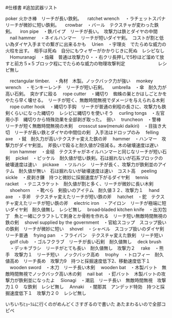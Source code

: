 #仕様書
#追加武器リスト

poker 火かき棒　リーチが長い鉄剣。
　ratchet wrench 　・ラチェットスパナ　リーチが微妙に短い鉄剣。
　crowbar　・バール　テクスチャが変わった鉄剣。
　iron pipe　・鉄パイプ　リーチが長い。　攻撃力は鉄とダイヤの中間
　nail hammer　・ネイルハンマー　リーチが短いダイヤ剣。　コストが割と低い為ダイヤ入手までの繋ぎに出来るかも
　Urien　・宇理炎　でたらめな威力の火柱を出す。　相手は死ぬ　自分にもウィザーがかかりじきに死ぬ　レシピなし
　Homuranagi　・焔薙　普通は攻撃力０・・右クリ長押しで5秒ほど溜めて放すと前方５×５ブロック程にでたらめな威力の物理攻撃判定
　　　　　　　レシピ無し

　rectangular timber.　・角材　木製。ノックバック力が強い
　monkey wrench　・モンキーレンチ　リーチが短い石剣。
　umbrella　・傘　耐久力が高い石剣。　突かずに殴る
　rope cutter　・縄切り　蜘蛛の巣とかはしごとかをやたら早く壊せる。　リーチが短く、無敵時間無視でダメージを与えられる木剣
　rope cutter hook　・縄切り手鈎　リーチが普通の剣程の長さに、攻撃力も鉄剣くらいになった縄切り　レシピに縄切りを使いそう
　curling tongs　・左官用小手　縄切りから特殊効果を全部剥ぎ取った。　弱い
　truncheon　・警棒　リーチが短く無敵時間無視の木剣
　crosscut saw(menuki daikiri)　・目抜き大切　リーチが長い鉄とダイヤの中間位の剣　入手法はドロップのみ
　felling axe　・鉞　耐久力が高いテクスチャ変えた鉄の斧
　hammer　・ハンマー　攻撃力がダイヤ剣並。　斧扱いで殴ると耐久値が2倍減る。木の破壊速度は遅い
　iron hammer　・金槌　テクスチャがネイルハンマーと同じなリーチが短い石剣
　pickel　・ピッケル　耐久値が低い鉄剣。石は掘れないが石系ブロックの破壊速度は速い
　pickaxe　・ツルハシ　リーチが長く、攻撃力が鉄剣並のアイテム　耐久値が無い　石は掘れないが破壊速度は速い　コスト高
　peeling sickle　・皮剥き鎌　持つと微妙に採掘速度が下がるダイヤ剣
　tennis racket　・テニスラケット　耐久値が割と多く、リーチが微妙に長い木剣
　shoehorn 　・靴べら　剣扱いのアイテム　耐久値３２、攻撃力１
　hand axe　・手斧　テクスチャ変えたリーチが短い鉄の斧
　hatchet　・鉈　テクスチャ変えたリーチが短い鉄の斧
　electric iron　・アイロン　リーチが極端に短いダイヤ剣　耐久値無し　レシピ無し
　broad‐bladed kitchen knife　・出刃包丁　魚と一緒にクラフトして刺身とか骨粉を作れる　リーチ短い無敵時間無視の鉄の剣
　shovel supplied by the government　・官給スコップ　スコップ扱いの鉄剣　リーチが微妙に短い
　shovel　・シャベル　スコップ扱いのダイヤ剣　リーチ普通
　frying pan　・フライパン　テクスチャ変えた鉄剣　リーチ短い
　golf club　・ゴルフクラブ　リーチが長い石剣　耐久値無し
　deck brush 　・デッキブラシ　リーチがとても長い　耐久値無し　攻撃力２
　rake　・熊手　攻撃力１　リーチ短い　ノックバック高め
　trophy　・トロフィー　耐久値高め　リーチ長め　攻撃力9　持つと採掘速度低下2、移動速度低下１
　wooden sword　・木刀　リーチ長い木剣
　wooden bat　・木製バット　無敵時間無視でノックバック高い木の剣
　nail bat　・釘バット　木製バットの攻撃力が鉄剣並になったよ
　Sionagi　・潮凪　リーチ長い　無敵時間無視　攻撃力１０　な鉄剣　レシピ無し
　Annaki　・闇那其　アンデッド特効　持つと採掘速度低下１　攻撃力２０　レシピ無し

いちいちﾋｮｰﾗﾑに行くのがめんどくさすぎるので書いた
あたまわるいので全部コピペ
